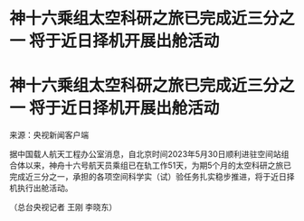 # 神十六乘组太空科研之旅已完成近三分之一 将于近日择机开展出舱活动

# 神十六乘组太空科研之旅已完成近三分之一 将于近日择机开展出舱活动

来源：央视新闻客户端

据中国载人航天工程办公室消息，自北京时间2023年5月30日顺利进驻空间站组合体以来，神舟十六号航天员乘组已在轨工作51天，为期5个月的太空科研之旅已完成近三分之一，承担的各项空间科学实（试）验任务扎实稳步推进，将于近日择机执行出舱活动。

（总台央视记者 王刚 李晓东）

